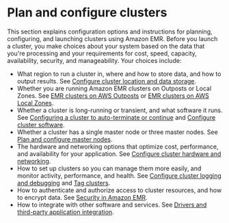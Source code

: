 # Plan and configure clusters<a name="emr-plan"></a>

This section explains configuration options and instructions for planning, configuring, and launching clusters using Amazon EMR\. Before you launch a cluster, you make choices about your system based on the data that you're processing and your requirements for cost, speed, capacity, availability, security, and manageability\. Your choices include: 
+ What region to run a cluster in, where and how to store data, and how to output results\. See [Configure cluster location and data storage](emr-cluster-location-data-storage.md)\.
+ Whether you are running Amazon EMR clusters on Outposts or Local Zones\. See [EMR clusters on AWS Outposts](emr-plan-outposts.md) or [EMR clusters on AWS Local Zones](emr-plan-localzones.md)\.
+ Whether a cluster is long\-running or transient, and what software it runs\. See [Configuring a cluster to auto\-terminate or continue](emr-plan-longrunning-transient.md) and [Configure cluster software](emr-plan-software.md)\.
+ Whether a cluster has a single master node or three master nodes\. See [Plan and configure master nodes](emr-plan-ha.md)\.
+ The hardware and networking options that optimize cost, performance, and availability for your application\. See [Configure cluster hardware and networking](emr-plan-instances.md)\.
+ How to set up clusters so you can manage them more easily, and monitor activity, performance, and health\. See [Configure cluster logging and debugging](emr-plan-debugging.md) and [Tag clusters](emr-plan-tags.md)\.
+ How to authenticate and authorize access to cluster resources, and how to encrypt data\. See [Security in Amazon EMR](emr-security.md)\.
+ How to integrate with other software and services\. See [Drivers and third\-party application integration](emr-plan-third-party.md)\.